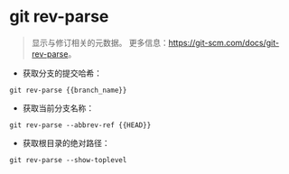 # git rev-parse

> 显示与修订相关的元数据。
> 更多信息：<https://git-scm.com/docs/git-rev-parse>。

- 获取分支的提交哈希：

`git rev-parse {{branch_name}}`

- 获取当前分支名称：

`git rev-parse --abbrev-ref {{HEAD}}`

- 获取根目录的绝对路径：

`git rev-parse --show-toplevel`